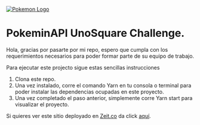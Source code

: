 [![Pokemon Logo](https://i.postimg.cc/sDj5qQnW/pokemon-logo.png)](https://postimg.cc/3WqyDRQr)

# PokeminAPI UnoSquare Challenge.

Hola, gracias por pasarte por mi repo, espero que cumpla con los requerimientos necesarios para poder formar parte de su equipo de trabajo.

Para ejecutar este projecto sigue estas sencillas instrucciones

1. Clona este repo.
2. Una vez instalado, corre el comando Yarn en tu consola o terminal para poder instalar las dependencias ocupadas en este proyecto.
3. Una vez completado el paso anterior, simplemente corre Yarn start para visualizar el proyecto.

Si quieres ver este sitio deployado en [Zeit.co](https://www.zeit.co) da click [aquí](https://onesquare-coding-challenge.now.sh/).